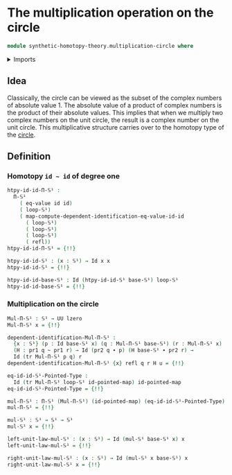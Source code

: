 # The multiplication operation on the circle

```agda
module synthetic-homotopy-theory.multiplication-circle where
```

<details><summary>Imports</summary>

```agda
open import foundation.action-on-identifications-functions
open import foundation.dependent-pair-types
open import foundation.function-extensionality
open import foundation.function-types
open import foundation.homotopies
open import foundation.identity-types
open import foundation.transport-along-identifications
open import foundation.universe-levels

open import structured-types.pointed-homotopies
open import structured-types.pointed-maps

open import synthetic-homotopy-theory.circle
```

</details>

## Idea

Classically, the circle can be viewed as the subset of the complex numbers of
absolute value 1. The absolute value of a product of complex numbers is the
product of their absolute values. This implies that when we multiply two complex
numbers on the unit circle, the result is a complex number on the unit circle.
This multiplicative structure carries over to the homotopy type of the
[circle](synthetic-homotopy-theory.circle.md).

## Definition

### Homotopy `id ~ id` of degree one

```agda
htpy-id-id-Π-𝕊¹ :
  Π-𝕊¹
    ( eq-value id id)
    ( loop-𝕊¹)
    ( map-compute-dependent-identification-eq-value-id-id
      ( loop-𝕊¹)
      ( loop-𝕊¹)
      ( loop-𝕊¹)
      ( refl))
htpy-id-id-Π-𝕊¹ = {!!}

htpy-id-id-𝕊¹ : (x : 𝕊¹) → Id x x
htpy-id-id-𝕊¹ = {!!}

htpy-id-id-base-𝕊¹ : Id (htpy-id-id-𝕊¹ base-𝕊¹) loop-𝕊¹
htpy-id-id-base-𝕊¹ = {!!}
```

### Multiplication on the circle

```agda
Mul-Π-𝕊¹ : 𝕊¹ → UU lzero
Mul-Π-𝕊¹ x = {!!}

dependent-identification-Mul-Π-𝕊¹ :
  {x : 𝕊¹} (p : Id base-𝕊¹ x) (q : Mul-Π-𝕊¹ base-𝕊¹) (r : Mul-Π-𝕊¹ x) →
  (H : pr1 q ~ pr1 r) → Id (pr2 q ∙ p) (H base-𝕊¹ ∙ pr2 r) →
  Id (tr Mul-Π-𝕊¹ p q) r
dependent-identification-Mul-Π-𝕊¹ {x} refl q r H u = {!!}

eq-id-id-𝕊¹-Pointed-Type :
  Id (tr Mul-Π-𝕊¹ loop-𝕊¹ id-pointed-map) id-pointed-map
eq-id-id-𝕊¹-Pointed-Type = {!!}

mul-Π-𝕊¹ : Π-𝕊¹ (Mul-Π-𝕊¹) (id-pointed-map) (eq-id-id-𝕊¹-Pointed-Type)
mul-Π-𝕊¹ = {!!}

mul-𝕊¹ : 𝕊¹ → 𝕊¹ → 𝕊¹
mul-𝕊¹ x = {!!}

left-unit-law-mul-𝕊¹ : (x : 𝕊¹) → Id (mul-𝕊¹ base-𝕊¹ x) x
left-unit-law-mul-𝕊¹ = {!!}

right-unit-law-mul-𝕊¹ : (x : 𝕊¹) → Id (mul-𝕊¹ x base-𝕊¹) x
right-unit-law-mul-𝕊¹ x = {!!}
```
